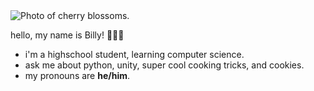 <img alt="Photo of cherry blossoms." src="https://res.cloudinary.com/jendowns/image/upload/v1598540379/flowers_wcwnkq.jpg" />

hello, my name is Billy! 👩🏻‍💻

- i'm a highschool student, learning computer science.
- ask me about python, unity, super cool cooking tricks, and cookies.
- my pronouns are **he/him**.
